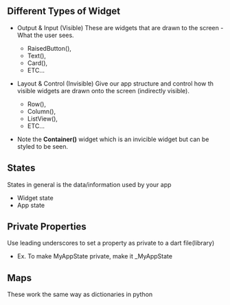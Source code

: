 ## Different Types of Widget

- Output & Input (Visible)
  These are widgets that are drawn to the screen - What the user sees.
  - RaisedButton(),
  - Text(),
  - Card(),
  - ETC...
- Layout & Control (Invisible)
  Give our app structure and control how th visible widgets are drawn onto the screen
  (indirectly visible).
  - Row(),
  - Column(),
  - ListView(),
  - ETC...

- Note the **Container()** widget which is an invicible widget but can be styled to be seen.

## States
States in general is the data/information used by your app
- Widget state
- App state

## Private Properties
Use leading underscores to set a property as private to a dart file(library)
- Ex. To make MyAppState private, make it _MyAppState

## Maps
These work the same way as dictionaries in python